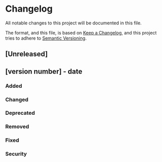 # Changelog

All notable changes to this project will be documented in this file.

The format, and this file, is based on [Keep a Changelog](https://keepachangelog.com/en/1.0.0/),
and this project tries to adhere to [Semantic Versioning](https://semver.org/spec/v2.0.0.html).

## [Unreleased]

## [version number] - date

### Added

### Changed

### Deprecated

### Removed

### Fixed

### Security
